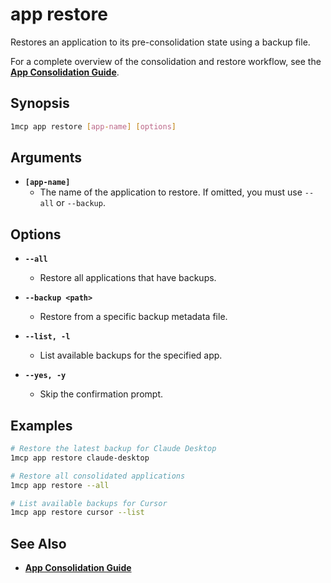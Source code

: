 # app restore

Restores an application to its pre-consolidation state using a backup file.

For a complete overview of the consolidation and restore workflow, see the **[App Consolidation Guide](../../guide/app-consolidation.md)**.

## Synopsis

```bash
1mcp app restore [app-name] [options]
```

## Arguments

- **`[app-name]`**
  - The name of the application to restore. If omitted, you must use `--all` or `--backup`.

## Options

- **`--all`**
  - Restore all applications that have backups.

- **`--backup <path>`**
  - Restore from a specific backup metadata file.

- **`--list, -l`**
  - List available backups for the specified app.

- **`--yes, -y`**
  - Skip the confirmation prompt.

## Examples

```bash
# Restore the latest backup for Claude Desktop
1mcp app restore claude-desktop

# Restore all consolidated applications
1mcp app restore --all

# List available backups for Cursor
1mcp app restore cursor --list
```

## See Also

- **[App Consolidation Guide](../../guide/app-consolidation.md#backup-and-restore-system)**
